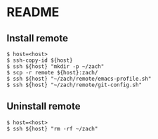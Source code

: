 README
======

## Install remote

    $ host=<host>
    $ ssh-copy-id ${host}
    $ ssh ${host} "mkdir -p ~/zach"
    $ scp -r remote ${host}:zach/
    $ ssh ${host} "~/zach/remote/emacs-profile.sh"
    $ ssh ${host} "~/zach/remote/git-config.sh"

## Uninstall remote

    $ host=<host>
    $ ssh ${host} "rm -rf ~/zach"
